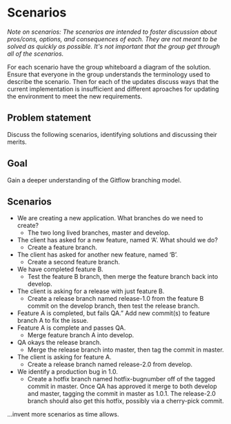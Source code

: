 # Scenarios

_Note on scenarios: The scenarios are intended to foster discussion about
pros/cons, options, and consequences of each. They are not meant to be solved
as quickly as possible. It's not important that the group get through all of
the scenarios._

For each scenario have the group whiteboard a diagram of the solution. Ensure
that everyone in the group understands the terminology used to describe the
scenario. Then for each of the updates discuss ways that the current
implementation is insufficient and different aproaches for updating the
environment to meet the new requirements.

## Problem statement

Discuss the following scenarios, identifying solutions and discussing their
merits.

## Goal

Gain a deeper understanding of the Gitflow branching model.

## Scenarios

* We are creating a new application. What branches do we need to create?
  * The two long lived branches, master and develop.
* The client has asked for a new feature, named ‘A’. What should we do?
  * Create a feature branch.
* The client has asked for another new feature, named ‘B’.
  * Create a second feature branch.
* We have completed feature B.
  * Test the feature B branch, then merge the feature branch back into develop.
* The client is asking for a release with just feature B.
  * Create a release branch named release-1.0 from the feature B commit on the
    develop branch, then test the release branch.
* Feature A is completed, but fails QA.” Add new commit(s) to feature branch A
  to fix the issue.
* Feature A is complete and passes QA.
  * Merge feature branch A into develop.
* QA okays the release branch.
  * Merge the release branch into master, then tag the commit in master.
* The client is asking for feature A.
  * Create a release branch named release-2.0 from develop.
* We identify a production bug in 1.0.
  * Create a hotfix branch named hotfix-bugnumber off of the tagged commit in
    master. Once QA has approved it merge to both develop and master, tagging
    the commit in master as 1.0.1. The release-2.0 branch should also get this
    hotfix, possibly via a cherry-pick commit.

...invent more scenarios as time allows.
